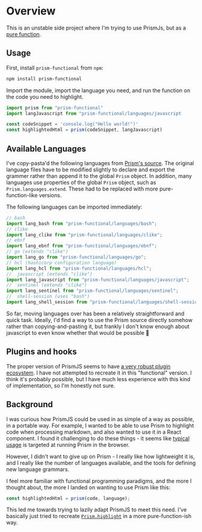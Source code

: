 # Overview

This is an unstable side project where I'm trying to use PrismJs, but as a [pure function](https://en.wikipedia.org/wiki/Pure_function).

## Usage

First, install `prism-functional` from `npm`:

```bash
npm install prism-functional
```

Import the module, import the language you need, and run the function on the code you need to highlight.

```js
import prism from "prism-functional"
import langJavascript from "prism-functional/languages/javascript

const codeSnippet = 'console.log("Hello world!")'
const highlightedHtml = prism(codeSnippet, langJavascript)
```

## Available Languages

I've copy-pasta'd the following languages from [Prism's source](https://github.com/PrismJS/prism/tree/master/components). The original language files have to be modified slightly to declare and export the grammer rather than append it to the global `Prism` object. In addition, many languages use properties of the global `Prism` object, such as `Prism.languages.extend`. These had to be replaced with more pure-function-like versions.

The following languages can be imported immediately:

```js
// bash
import lang_bash from "prism-functional/languages/bash";
// clike
import lang_clike from "prism-functional/languages/clike";
// ebnf
import lang_ebnf from "prism-functional/languages/ebnf";
// go (extends "clike")
import lang_go from "prism-functional/languages/go";
// hcl (hashicorp configuration language)
import lang_hcl from "prism-functional/languages/hcl";
//  javascript (extends "clike")
import lang_javascript from "prism-functional/languages/javascript";
//  sentinel (extends "clike")
import lang_sentinel from "prism-functional/languages/sentinel";
//  shell-session (uses "bash")
import lang_shell_session from "prism-functional/languages/shell-session";
```

So far, moving languages over has been a relatively straightforward and quick task. Ideally, I'd find a way to use the Prism source directly somehow rather than copying-and-pasting it, but frankly I don't know enough about javascript to even know whether that would be possible 😬

## Plugins and hooks

The proper version of PrismJS seems to have [a very robust plugin ecosystem](https://github.com/PrismJS/prism/tree/master/plugins). I have not attempted to recreate it in this "functional" version. I think it's probably possible, but I have much less experience with this kind of implementation, so I'm honestly not sure.

## Background

I was curious how PrismJS could be used in as simple of a way as possible, in a portable way. For example, I wanted to be able to use Prism to highlight code when processing markdown, and also wanted to use it in a React component. I found it challenging to do these things - it seems like [typical usage](https://prismjs.com) is targeted at running Prism in the browser.

However, I didn't want to give up on Prism - I really like how lightweight it is, and I really like the number of languages available, and the tools for defining new language grammars.

I feel more familiar with functional programming paradigms, and the more I thought about, the more I landed on wanting to use Prism like this:

```js
const highlightedHtml = prism(code, language);
```

This led me towards trying to lazily adapt PrismJS to meet this need. I've basically just tried to recreate [`Prism.highlight`](https://github.com/PrismJS/prism/blob/1e3f542be065f04bf9f9f109e92c08b1370572ad/prism.js#L327) in a more pure-function-ish way.
